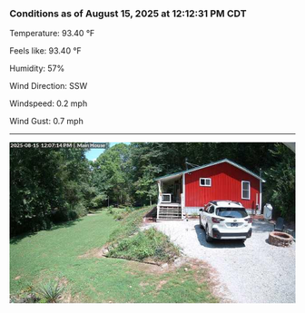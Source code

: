 ### Conditions as of August 15, 2025 at 12:12:31 PM CDT 

Temperature: 93.40 &deg;F

Feels like: 93.40 &deg;F

Humidity: 57%

Wind Direction: SSW

Windspeed: 0.2 mph

Wind Gust: 0.7 mph

---

<img src="./images/latest.jpeg"/>


